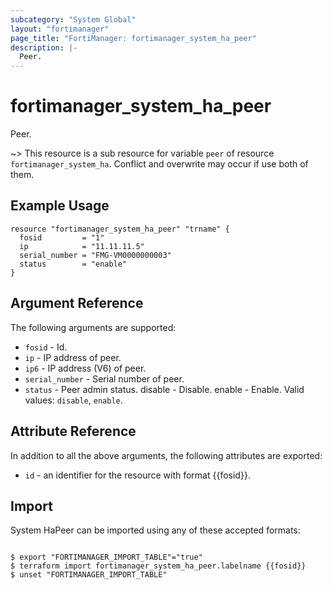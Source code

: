 ```yaml
---
subcategory: "System Global"
layout: "fortimanager"
page_title: "FortiManager: fortimanager_system_ha_peer"
description: |-
  Peer.
---
```


# fortimanager_system_ha_peer
Peer.

~> This resource is a sub resource for variable `peer` of resource `fortimanager_system_ha`. Conflict and overwrite may occur if use both of them.



## Example Usage

```hcl
resource "fortimanager_system_ha_peer" "trname" {
  fosid         = "1"
  ip            = "11.11.11.5"
  serial_number = "FMG-VM0000000003"
  status        = "enable"
}
```

## Argument Reference


The following arguments are supported:


* `fosid` - Id.
* `ip` - IP address of peer.
* `ip6` - IP address (V6) of peer.
* `serial_number` - Serial number of peer.
* `status` - Peer admin status. disable - Disable. enable - Enable. Valid values: `disable`, `enable`.



## Attribute Reference

In addition to all the above arguments, the following attributes are exported:
* `id` - an identifier for the resource with format {{fosid}}.

## Import

System HaPeer can be imported using any of these accepted formats:
```

$ export "FORTIMANAGER_IMPORT_TABLE"="true"
$ terraform import fortimanager_system_ha_peer.labelname {{fosid}}
$ unset "FORTIMANAGER_IMPORT_TABLE"
```

